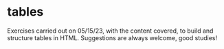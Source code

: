 # tables

Exercises carried out on 05/15/23, with the content covered, to build and structure tables in HTML.
Suggestions are always welcome, good studies! 
